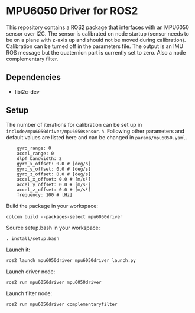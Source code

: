 # MPU6050 Driver for ROS2

This repository contains a ROS2 package that interfaces with an MPU6050 sensor over I2C. The sensor is calibrated on
node startup (sensor needs to be on a plane with z-axis up and should not be moved during calibration). Calibration can
be turned off in the parameters file. The output is an IMU ROS message but the quaternion part is currently set to zero.
Also a node complementary filter.

## Dependencies

- libi2c-dev

## Setup

The number of iterations for calibration can be set up in `include/mpu6050driver/mpu6050sensor.h`.
Following other parameters and default values are listed here and can be changed in `params/mpu6050.yaml`.

```    calibrate: True
    gyro_range: 0
    accel_range: 0
    dlpf_bandwidth: 2
    gyro_x_offset: 0.0 # [deg/s]
    gyro_y_offset: 0.0 # [deg/s]
    gyro_z_offset: 0.0 # [deg/s]
    accel_x_offset: 0.0 # [m/s²]
    accel_y_offset: 0.0 # [m/s²]
    accel_z_offset: 0.0 # [m/s²]
    frequency: 100 # [Hz]
```

Build the package in your workspace:

    colcon build --packages-select mpu6050driver

Source setup.bash in your workspace:

    . install/setup.bash

Launch it:

    ros2 launch mpu6050driver mpu6050driver_launch.py

Launch driver node:

    ros2 run mpu6050driver mpu6050driver

Launch filter node:

    ros2 run mpu6050driver complementaryfilter

